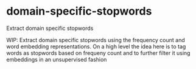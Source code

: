 # domain-specific-stopwords
Extract domain specific stopwords

WIP: Extract domain specific stopwords using the frequency count and word embedding representations.
On a high level the idea here is to tag words as stopwords based on frequeny count and to further filter it using embeddings in an unsupervised fashion